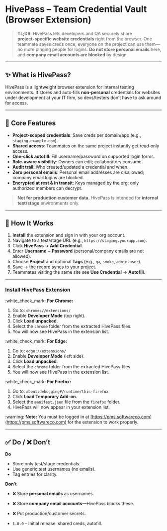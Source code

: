 # HivePass – Team Credential Vault (Browser Extension)

> **TL;DR**: HivePass lets developers and QA securely share **project‑specific website credentials** right from the browser. One teammate saves creds once; everyone on the project can use them—no more pinging people for logins. **Do not store personal emails** here, and **company email accounts are blocked** by design.

---

## ✨ What is HivePass?

HivePass is a lightweight browser extension for internal testing environments. It stores and auto‑fills **non‑personal** credentials for websites under development at your IT firm, so devs/testers don’t have to ask around for access.

---

## 🚀 Core Features

* **Project‑scoped credentials**: Save creds per domain/app (e.g., `staging.example.com`).
* **Shared access**: Teammates on the same project instantly get read‑only access.
* **One‑click autofill**: Fill username/password on supported login forms.
* **Role‑aware visibility**: Owners can edit; collaborators consume.
* **Audit trail**: Who created/updated a credential and when.
* **Zero personal emails**: Personal email addresses are disallowed; company email logins are blocked.
* **Encrypted at rest & in transit**: Keys managed by the org; only authorized members can decrypt.

> **Not for production customer data.** HivePass is intended for **internal test/stage** environments only.

---

## 🧩 How It Works

1. **Install** the extension and sign in with your org account.
2. Navigate to a test/stage URL (e.g., `https://staging.yourapp.com`).
3. Click **HivePass → Add Credential**.
4. Enter **Username** + **Password** (personal/company emails are not allowed).
5. Choose **Project** and optional **Tags** (e.g., `qa`, `smoke`, `admin-user`).
6. Save → the record syncs to your project.
7. Teammates visiting the same site see **Use Credential** → **Autofill**.

---
### Install HivePass Extension

\:white\_check\_mark: **For Chrome:**

1. Go to: `chrome://extensions/`
2. Enable **Developer Mode** (top right).
3. Click **Load unpacked**.
4. Select the `chrome` folder from the extracted HivePass files.
5. You will now see HivePass in the extension list.

\:white\_check\_mark: **For Edge:**

1. Go to: `edge://extensions/`
2. Enable **Developer Mode** (left side).
3. Click **Load unpacked**.
4. Select the `chrome` folder from the extracted HivePass files.
5. You will now see HivePass in the extension list.

\:white\_check\_mark: **For Firefox:**

1. Go to: `about:debugging#/runtime/this-firefox`
2. Click **Load Temporary Add-on**.
3. Select the `manifest.json` file from the `firefox` folder.
4. HivePass will now appear in your extension list.

\:warning: **Note:** You must be logged in at [https://pms.softwareco.com](https://pms.softwareco.com) for the extension to work properly.

---


## ✅ Do / ❌ Don’t

**Do**

* Store only test/stage credentials.
* Use generic test usernames (no emails).
* Tag entries for clarity.

**Don’t**

* ❌ Store **personal emails** as usernames.
* ❌ Store **company email accounts**—HivePass blocks these.
* ❌ Put production/customer secrets.

* `1.0.0` – Initial release: shared creds, autofill.
